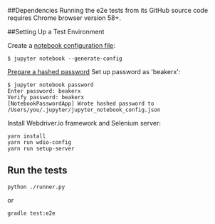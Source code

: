 ##Dependencies
Running the e2e tests from its GitHub source code requires Chrome browser version 58+.

##Setting Up a Test Environment

Create a [notebook configuration file](http://jupyter-notebook.readthedocs.io/en/latest/public_server.html#prerequisite-a-notebook-configuration-file):

```
$ jupyter notebook --generate-config
```

[Prepare a hashed password](http://jupyter-notebook.readthedocs.io/en/latest/public_server.html#preparing-a-hashed-password) 
Set up password as 'beakerx':

``` 
$ jupyter notebook password
Enter password: beakerx 
Verify password: beakerx
[NotebookPasswordApp] Wrote hashed password to /Users/you/.jupyter/jupyter_notebook_config.json
```

Install Webdriver.io framework and Selenium server:

```
yarn install
yarn run wdio-config
yarn run setup-server
```

## Run the tests

```
python ./runner.py
```

or

```
gradle test:e2e
```